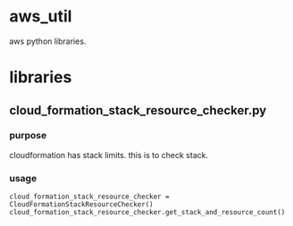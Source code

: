 # aws_util
aws python libraries.

# libraries
## cloud_formation_stack_resource_checker.py
### purpose
cloudformation has stack limits.
this is to check stack.
### usage
```
cloud_formation_stack_resource_checker = CloudFormationStackResourceChecker()
cloud_formation_stack_resource_checker.get_stack_and_resource_count()
```
